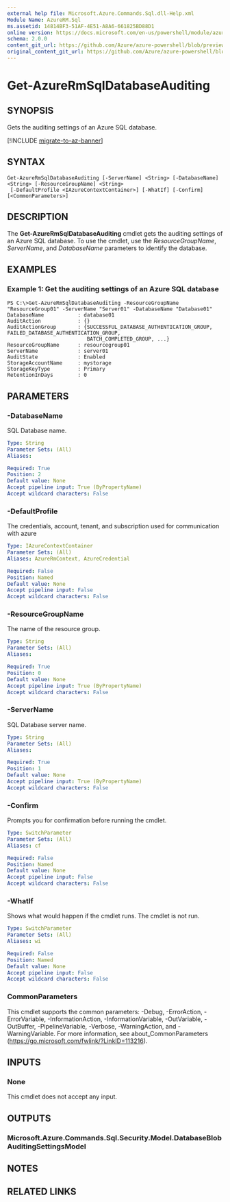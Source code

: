 ```yaml
---
external help file: Microsoft.Azure.Commands.Sql.dll-Help.xml
Module Name: AzureRM.Sql
ms.assetid: 14814BF3-51AF-4E51-A8A6-661825BD88D1
online version: https://docs.microsoft.com/en-us/powershell/module/azurerm.sql/get-azurermsqldatabaseauditing
schema: 2.0.0
content_git_url: https://github.com/Azure/azure-powershell/blob/preview/src/ResourceManager/Sql/Commands.Sql/help/Get-AzureRmSqlDatabaseAuditing.md
original_content_git_url: https://github.com/Azure/azure-powershell/blob/preview/src/ResourceManager/Sql/Commands.Sql/help/Get-AzureRmSqlDatabaseAuditing.md
---
```


# Get-AzureRmSqlDatabaseAuditing

## SYNOPSIS
Gets the auditing settings of an Azure SQL database.

[!INCLUDE [migrate-to-az-banner](../../includes/migrate-to-az-banner.md)]

## SYNTAX

```
Get-AzureRmSqlDatabaseAuditing [-ServerName] <String> [-DatabaseName] <String> [-ResourceGroupName] <String>
 [-DefaultProfile <IAzureContextContainer>] [-WhatIf] [-Confirm] [<CommonParameters>]
```

## DESCRIPTION
The **Get-AzureRmSqlDatabaseAuditing** cmdlet gets the auditing settings of an Azure SQL database.
To use the cmdlet, use the *ResourceGroupName*, *ServerName*, and *DatabaseName* parameters to identify the database.

## EXAMPLES

### Example 1: Get the auditing settings of an Azure SQL database
```
PS C:\>Get-AzureRmSqlDatabaseAuditing -ResourceGroupName "ResourceGroup01" -ServerName "Server01" -DatabaseName "Database01"
DatabaseName           : database01
AuditAction            : {}
AuditActionGroup       : {SUCCESSFUL_DATABASE_AUTHENTICATION_GROUP, FAILED_DATABASE_AUTHENTICATION_GROUP,
                          BATCH_COMPLETED_GROUP, ...}
ResourceGroupName      : resourcegroup01
ServerName             : server01
AuditState             : Enabled
StorageAccountName     : mystorage
StorageKeyType         : Primary
RetentionInDays        : 0
```

## PARAMETERS

### -DatabaseName
SQL Database name.

```yaml
Type: String
Parameter Sets: (All)
Aliases:

Required: True
Position: 2
Default value: None
Accept pipeline input: True (ByPropertyName)
Accept wildcard characters: False
```

### -DefaultProfile
The credentials, account, tenant, and subscription used for communication with azure

```yaml
Type: IAzureContextContainer
Parameter Sets: (All)
Aliases: AzureRmContext, AzureCredential

Required: False
Position: Named
Default value: None
Accept pipeline input: False
Accept wildcard characters: False
```

### -ResourceGroupName
The name of the resource group.

```yaml
Type: String
Parameter Sets: (All)
Aliases:

Required: True
Position: 0
Default value: None
Accept pipeline input: True (ByPropertyName)
Accept wildcard characters: False
```

### -ServerName
SQL Database server name.

```yaml
Type: String
Parameter Sets: (All)
Aliases:

Required: True
Position: 1
Default value: None
Accept pipeline input: True (ByPropertyName)
Accept wildcard characters: False
```

### -Confirm
Prompts you for confirmation before running the cmdlet.

```yaml
Type: SwitchParameter
Parameter Sets: (All)
Aliases: cf

Required: False
Position: Named
Default value: None
Accept pipeline input: False
Accept wildcard characters: False
```

### -WhatIf
Shows what would happen if the cmdlet runs. The cmdlet is not run.

```yaml
Type: SwitchParameter
Parameter Sets: (All)
Aliases: wi

Required: False
Position: Named
Default value: None
Accept pipeline input: False
Accept wildcard characters: False
```

### CommonParameters
This cmdlet supports the common parameters: -Debug, -ErrorAction, -ErrorVariable, -InformationAction, -InformationVariable, -OutVariable, -OutBuffer, -PipelineVariable, -Verbose, -WarningAction, and -WarningVariable. For more information, see about_CommonParameters (https://go.microsoft.com/fwlink/?LinkID=113216).

## INPUTS

### None
This cmdlet does not accept any input.

## OUTPUTS

### Microsoft.Azure.Commands.Sql.Security.Model.DatabaseBlobAuditingSettingsModel

## NOTES

## RELATED LINKS
